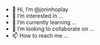 - 👋 Hi, I’m @joninhoplay
- 👀 I’m interested in ...
- 🌱 I’m currently learning ...
- 💞️ I’m looking to collaborate on ...
- 📫 How to reach me ...

<!---
joninhoplay/joninhoplay is a ✨ special ✨ repository because its `README.md` (this file) appears on your GitHub profile.
You can click the Preview link to take a look at your changes.
--->
